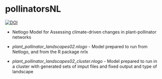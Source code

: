 # pollinatorsNL

[![DOI](https://zenodo.org/badge/347462962.svg)](https://zenodo.org/badge/latestdoi/347462962)


* Netlogo Model for Assessing climate-driven changes in plant-pollinator networks

* *plant_pollinator_landscapes02.nlogo* - Model prepared to run from Netlogo, and from the R package nrlx

* *plant_pollinator_landscapes02_cluster.nlogo* - Model prepared to run in a cluster with generated sets of imput files and fixed output and type of landscape

